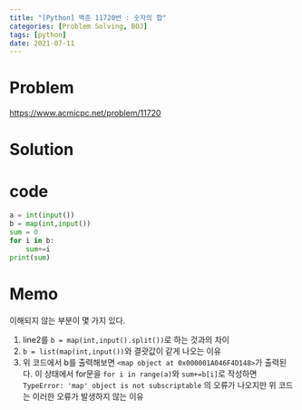 ```yaml
---
title: "[Python] 백준 11720번 : 숫자의 합"
categories: [Problem Solving, BOJ]
tags: [python]
date: 2021-07-11
---
```

# Problem
<https://www.acmicpc.net/problem/11720>

# Solution
# code
```python
a = int(input())
b = map(int,input())
sum = 0
for i in b:
    sum+=i
print(sum)
```

# Memo
이해되지 않는 부분이 몇 가지 있다.

1. line2를 `b = map(int,input().split())`로 하는 것과의 차이
2. `b = list(map(int,input())`와 결괏값이 같게 나오는 이유
3. 위 코드에서 b를 출력해보면 `<map object at 0x000001A046F4D148>`가 출력된다. 이 상태에서 for문을 `for i in range(a)`와 `sum+=b[i]`로 작성하면 `TypeError: 'map' object is not subscriptable` 의 오류가 나오지만 위 코드는 이러한 오류가 발생하지 않는 이유